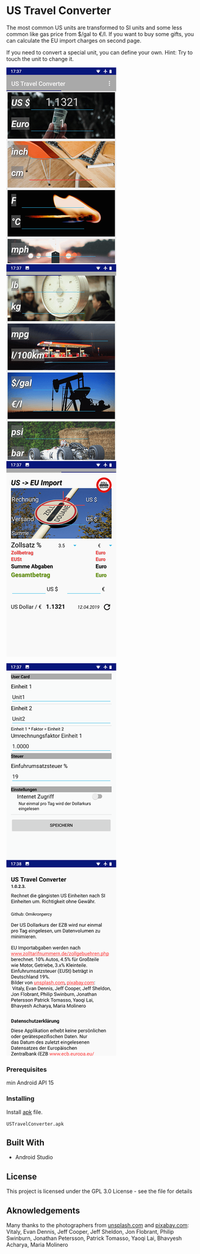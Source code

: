# US Travel Converter

The most common US units are transformed to SI units and some less common like gas price from $/gal to €/l. If you want to buy some gifts, you can calculate the EU import charges on second page.

If you need to convert a special unit, you can define your own.
Hint: Try to touch the unit to change it.

![UI](f1.png) ![UI](f2.png) ![UI](f3.png)


 ![UI](set.png) ![UI](info.png)



### Prerequisites

min Android API 15


### Installing

Install [apk](https://github.com/Omikronpercy/USTravelConverter2/releases) file.


```
USTravelConverter.apk
```




## Built With

* Android Studio 


## License

This project is licensed under the GPL 3.0 License - see the file for details

## Aknowledgements

Many thanks to the photographers from [unsplash.com](https://www.unsplash.com) and [pixabay.com](https://www.pixabay.com): 
Vitaly, Evan Dennis, Jeff Cooper, Jeff Sheldon, Jon Flobrant, Philip Swinburn, Jonathan Petersson,
Patrick Tomasso, Yaoqi Lai, Bhavyesh Acharya, Maria Molinero

